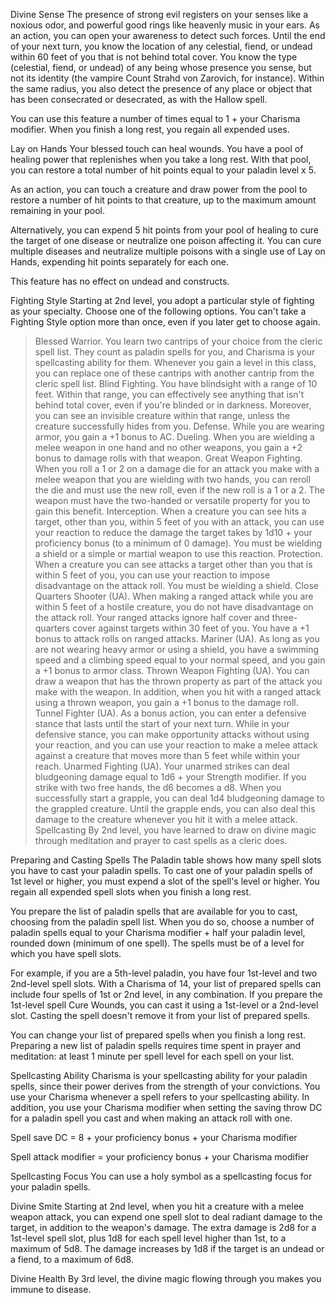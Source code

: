 Divine Sense
The presence of strong evil registers on your senses like a noxious odor, and powerful good rings like heavenly music in your ears. As an action, you can open your awareness to detect such forces. Until the end of your next turn, you know the location of any celestial, fiend, or undead within 60 feet of you that is not behind total cover. You know the type (celestial, fiend, or undead) of any being whose presence you sense, but not its identity (the vampire Count Strahd von Zarovich, for instance). Within the same radius, you also detect the presence of any place or object that has been consecrated or desecrated, as with the Hallow spell.

You can use this feature a number of times equal to 1 + your Charisma modifier. When you finish a long rest, you regain all expended uses.

Lay on Hands
Your blessed touch can heal wounds. You have a pool of healing power that replenishes when you take a long rest. With that pool, you can restore a total number of hit points equal to your paladin level x 5.

As an action, you can touch a creature and draw power from the pool to restore a number of hit points to that creature, up to the maximum amount remaining in your pool.

Alternatively, you can expend 5 hit points from your pool of healing to cure the target of one disease or neutralize one poison affecting it. You can cure multiple diseases and neutralize multiple poisons with a single use of Lay on Hands, expending hit points separately for each one.

This feature has no effect on undead and constructs.

Fighting Style
Starting at 2nd level, you adopt a particular style of fighting as your specialty. Choose one of the following options. You can't take a Fighting Style option more than once, even if you later get to choose again.

>Blessed Warrior. You learn two cantrips of your choice from the cleric spell list. They count as paladin spells for you, and Charisma is your spellcasting ability for them. Whenever you gain a level in this class, you can replace one of these cantrips with another cantrip from the cleric spell list.
Blind Fighting. You have blindsight with a range of 10 feet. Within that range, you can effectively see anything that isn't behind total cover, even if you're blinded or in darkness. Moreover, you can see an invisible creature within that range, unless the creature successfully hides from you.
Defense. While you are wearing armor, you gain a +1 bonus to AC.
Dueling. When you are wielding a melee weapon in one hand and no other weapons, you gain a +2 bonus to damage rolls with that weapon.
Great Weapon Fighting. When you roll a 1 or 2 on a damage die for an attack you make with a melee weapon that you are wielding with two hands, you can reroll the die and must use the new roll, even if the new roll is a 1 or a 2. The weapon must have the two-handed or versatile property for you to gain this benefit.
Interception. When a creature you can see hits a target, other than you, within 5 feet of you with an attack, you can use your reaction to reduce the damage the target takes by 1d10 + your proficiency bonus (to a minimum of 0 damage). You must be wielding a shield or a simple or martial weapon to use this reaction.
Protection. When a creature you can see attacks a target other than you that is within 5 feet of you, you can use your reaction to impose disadvantage on the attack roll. You must be wielding a shield.
Close Quarters Shooter (UA). When making a ranged attack while you are within 5 feet of a hostile creature, you do not have disadvantage on the attack roll. Your ranged attacks ignore half cover and three-quarters cover against targets within 30 feet of you. You have a +1 bonus to attack rolls on ranged attacks.
Mariner (UA). As long as you are not wearing heavy armor or using a shield, you have a swimming speed and a climbing speed equal to your normal speed, and you gain a +1 bonus to armor class.
Thrown Weapon Fighting (UA). You can draw a weapon that has the thrown property as part of the attack you make with the weapon.
In addition, when you hit with a ranged attack using a thrown weapon, you gain a +1 bonus to the damage roll.
Tunnel Fighter (UA). As a bonus action, you can enter a defensive stance that lasts until the start of your next turn. While in your defensive stance, you can make opportunity attacks without using your reaction, and you can use your reaction to make a melee attack against a creature that moves more than 5 feet while within your reach.
Unarmed Fighting (UA). Your unarmed strikes can deal bludgeoning damage equal to 1d6 + your Strength modifier. If you strike with two free hands, the d6 becomes a d8.
When you successfully start a grapple, you can deal 1d4 bludgeoning damage to the grappled creature. Until the grapple ends, you can also deal this damage to the creature whenever you hit it with a melee attack.
Spellcasting
By 2nd level, you have learned to draw on divine magic through meditation and prayer to cast spells as a cleric does.

Preparing and Casting Spells
The Paladin table shows how many spell slots you have to cast your paladin spells. To cast one of your paladin spells of 1st level or higher, you must expend a slot of the spell's level or higher. You regain all expended spell slots when you finish a long rest.

You prepare the list of paladin spells that are available for you to cast, choosing from the paladin spell list. When you do so, choose a number of paladin spells equal to your Charisma modifier + half your paladin level, rounded down (minimum of one spell). The spells must be of a level for which you have spell slots.

For example, if you are a 5th-level paladin, you have four 1st-level and two 2nd-level spell slots. With a Charisma of 14, your list of prepared spells can include four spells of 1st or 2nd level, in any combination. If you prepare the 1st-level spell Cure Wounds, you can cast it using a 1st-level or a 2nd-level slot. Casting the spell doesn't remove it from your list of prepared spells.

You can change your list of prepared spells when you finish a long rest. Preparing a new list of paladin spells requires time spent in prayer and meditation: at least 1 minute per spell level for each spell on your list.

Spellcasting Ability
Charisma is your spellcasting ability for your paladin spells, since their power derives from the strength of your convictions. You use your Charisma whenever a spell refers to your spellcasting ability. In addition, you use your Charisma modifier when setting the saving throw DC for a paladin spell you cast and when making an attack roll with one.

Spell save DC = 8 + your proficiency bonus + your Charisma modifier

Spell attack modifier = your proficiency bonus + your Charisma modifier

Spellcasting Focus
You can use a holy symbol as a spellcasting focus for your paladin spells.

Divine Smite
Starting at 2nd level, when you hit a creature with a melee weapon attack, you can expend one spell slot to deal radiant damage to the target, in addition to the weapon's damage. The extra damage is 2d8 for a 1st-level spell slot, plus 1d8 for each spell level higher than 1st, to a maximum of 5d8. The damage increases by 1d8 if the target is an undead or a fiend, to a maximum of 6d8.

Divine Health
By 3rd level, the divine magic flowing through you makes you immune to disease.

